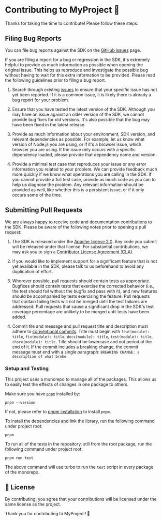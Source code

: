 # Contributing to MyProject 🚀

Thanks for taking the time to contribute! Please follow these steps:

## Filing Bug Reports

You can file bug reports against the SDK on the [GitHub issues][issues] page.

If you are filing a report for a bug or regression in the SDK, it's extremely
helpful to provide as much information as possible when opening the original
issue. This helps us reproduce and investigate the possible bug without having
to wait for this extra information to be provided. Please read the following
guidelines prior to filing a bug report.

1. Search through existing [issues][] to ensure that your specific issue has
   not yet been reported. If it is a common issue, it is likely there is
   already a bug report for your problem.

2. Ensure that you have tested the latest version of the SDK. Although you
   may have an issue against an older version of the SDK, we cannot provide
   bug fixes for old versions. It's also possible that the bug may have been
   fixed in the latest release.

3. Provide as much information about your environment, SDK version, and
   relevant dependencies as possible. For example, let us know what version
   of Node.js you are using, or if it's a browser issue, which browser you
   are using. If the issue only occurs with a specific dependency loaded,
   please provide that dependency name and version.

4. Provide a minimal test case that reproduces your issue or any error
   information you related to your problem. We can provide feedback much
   more quickly if we know what operations you are calling in the SDK. If
   you cannot provide a full test case, provide as much code as you can
   to help us diagnose the problem. Any relevant information should be provided
   as well, like whether this is a persistent issue, or if it only occurs
   some of the time.

## Submitting Pull Requests

We are always happy to receive code and documentation contributions to the SDK.
Please be aware of the following notes prior to opening a pull request:

1. The SDK is released under the [Apache license 2.0](./LICENCE). Any code you submit
   will be released under that license. For substantial contributions, we may
   ask you to sign a [Contributor License Agreement (CLA)](./CONTRIBUTOR_LICENCE_AGREEMENT).

2. If you would like to implement support for a significant feature that is not
   yet available in the SDK, please talk to us beforehand to avoid any
   duplication of effort.

3. Wherever possible, pull requests should contain tests as appropriate.
   Bugfixes should contain tests that exercise the corrected behavior (i.e., the
   test should fail without the bugfix and pass with it), and new features
   should be accompanied by tests exercising the feature. Pull requests that
   contain failing tests will not be merged until the test failures are addressed.
   Pull requests that cause a significant drop in the SDK's test coverage
   percentage are unlikely to be merged until tests have been added.

4. Commit tile and message and pull request title and description must adhere to
   [conventional commits][conventional commits]. Title must begin with `feat(module): title`,
   `fix(module): title`, `docs(module): title`, `test(module): title`, `chore(module): title`.
   Title should be lowercase and not period at the end of it. If the commit includes
   a breaking change, the commit message must end with a single paragraph: `BREAKING CHANGE: a description of what broke`


### Setup and Testing

This project uses a monorepo to manage all of the packages.
This allows us to easily test the effects of changes in one package to others.

Make sure you have [`pnpm`](https://pnpm.io/) installed by:

```
pnpm --version
```

If not, please refer to [pnpm installation](https://pnpm.io/installation) to install `pnpm`.

To install the dependencies and link the library, run the following command under project root:

```
pnpm
```

To run all of the tests in the repository, still from the root package, run the following command
under project root:

```
pnpm run test
```

The above command will use turbo to run the `test` script in every package of the monorepo.

## 📄 License

By contributing, you agree that your contributions will be licensed under the same license as the project.

Thank you for contributing to MyProject! 🎉

[issues]: https://github.com/catalystbyzoho/zcatalyst-sdk-js/issues
[conventional commits]: https://www.conventionalcommits.org/
[pr]: https://github.com/catalystbyzoho/zcatalyst-sdk-js-v3/pulls
